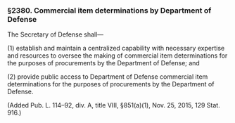 ### §2380. Commercial item determinations by Department of Defense ###

The Secretary of Defense shall—

(1) establish and maintain a centralized capability with necessary expertise and resources to oversee the making of commercial item determinations for the purposes of procurements by the Department of Defense; and

(2) provide public access to Department of Defense commercial item determinations for the purposes of procurements by the Department of Defense.

(Added Pub. L. 114–92, div. A, title VIII, §851(a)(1), Nov. 25, 2015, 129 Stat. 916.)
